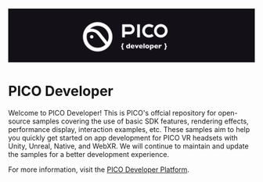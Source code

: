 ![image](https://github.com/Pico-Developer/.github/blob/main/images/logo.png)

# PICO Developer
Welcome to PICO Developer! This is PICO's offcial repository for open-source samples covering the use of basic SDK features, rendering effects, performance display, interaction examples, etc. These samples aim to help you quickly get started on app development for PICO VR headsets with Unity, Unreal, Native, and WebXR. We will continue to maintain and update the samples for a better development experience.

For more information, visit the [PICO Developer Platform](https://developer.pico-interactive.com/).
